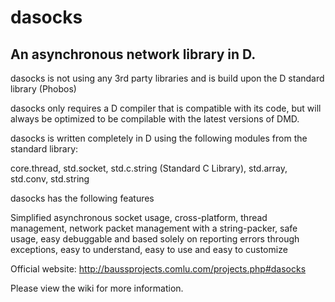 dasocks
=======

An asynchronous network library in D.
-----------
dasocks is not using any 3rd party libraries and is build upon the D standard library (Phobos)

dasocks only requires a D compiler that is compatible with its code, but will always be optimized to be compilable with the latest versions of DMD.

dasocks is written completely in D using the following modules from the standard library:

core.thread, std.socket, std.c.string (Standard C Library), std.array, std.conv, std.string


dasocks has the following features

Simplified asynchronous socket usage, cross-platform, thread management, network packet management with a string-packer, safe usage, easy debuggable and based solely on reporting errors through exceptions, easy to understand, easy to use and easy to customize

Official website:
http://baussprojects.comlu.com/projects.php#dasocks

Please view the wiki for more information.
